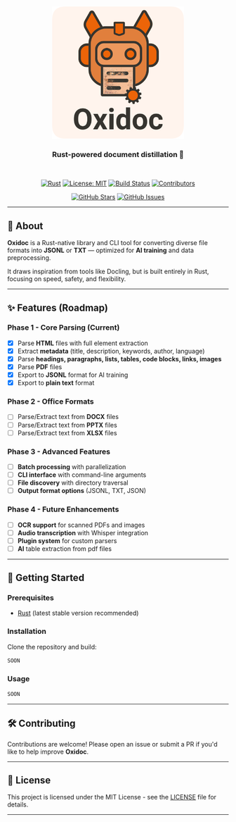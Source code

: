 
<div align="center">
  <img src="/assets/logo.png" alt="Oxidoc Logo" width="300"/>
  
  <br>
  
  <h3>Rust-powered document distillation 🦀</h3>

  <br>

  [![Rust](https://img.shields.io/badge/rust-stable-orange.svg)](https://www.rust-lang.org/)
  [![License: MIT](https://img.shields.io/badge/License-MIT-gold.svg)](https://opensource.org/licenses/MIT)
  [![Build Status](https://img.shields.io/github/actions/workflow/status/ionnss/oxidoc/rust.yml?branch=master)](https://github.com/ionnss/oxidoc/actions)
  [![Contributors](https://img.shields.io/github/contributors/ionnss/oxidoc)](https://github.com/ionnss/oxidoc/graphs/contributors)

  [![GitHub Stars](https://img.shields.io/github/stars/ionnss/oxidoc?style=social)](https://github.com/ionnss/oxidoc/stargazers)
  [![GitHub Issues](https://img.shields.io/github/issues/ionnss/oxidoc)](https://github.com/ionnss/oxidoc/issues)

</div>

---

## 📖 About

**Oxidoc** is a Rust-native library and CLI tool for converting diverse file formats into **JSONL** or **TXT** — optimized for **AI training** and data preprocessing.

It draws inspiration from tools like Docling, but is built entirely in Rust, focusing on speed, safety, and flexibility.

---

## ✨ Features (Roadmap)

### Phase 1 - Core Parsing (Current)
- [x] Parse **HTML** files with full element extraction
- [x] Extract **metadata** (title, description, keywords, author, language)
- [x] Parse **headings, paragraphs, lists, tables, code blocks, links, images**
- [x] Parse **PDF** files
- [x] Export to **JSONL** format for AI training
- [x] Export to **plain text** format

### Phase 2 - Office Formats
- [ ] Parse/Extract text from **DOCX** files
- [ ] Parse/Extract text from **PPTX** files  
- [ ] Parse/Extract text from **XLSX** files

### Phase 3 - Advanced Features
- [ ] **Batch processing** with parallelization
- [ ] **CLI interface** with command-line arguments
- [ ] **File discovery** with directory traversal
- [ ] **Output format options** (JSONL, TXT, JSON)

### Phase 4 - Future Enhancements
- [ ] **OCR support** for scanned PDFs and images
- [ ] **Audio transcription** with Whisper integration
- [ ] **Plugin system** for custom parsers
- [ ] **AI** table extraction from pdf files

---

## 🚀 Getting Started

### Prerequisites
- [Rust](https://www.rust-lang.org/) (latest stable version recommended)

### Installation
Clone the repository and build:

```bash
SOON
````

### Usage

```bash
SOON
```

---

## 🛠️ Contributing

Contributions are welcome! Please open an issue or submit a PR if you'd like to help improve **Oxidoc**.

---

## 📜 License

This project is licensed under the MIT License - see the [LICENSE](LICENSE) file for details.

---

